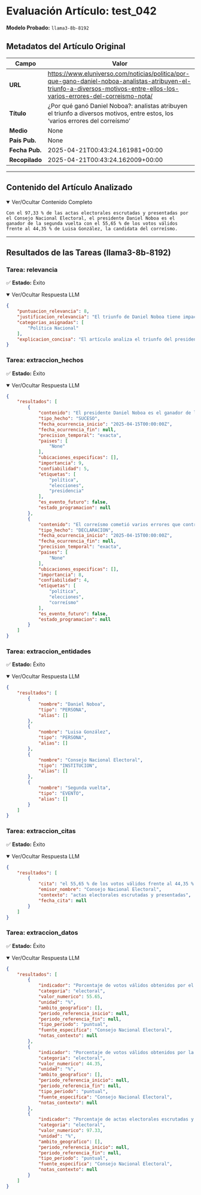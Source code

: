 # Evaluación Artículo: test_042
**Modelo Probado:** `llama3-8b-8192`

## Metadatos del Artículo Original

| Campo          | Valor                                      |
|----------------|--------------------------------------------|
| **URL**        | https://www.eluniverso.com/noticias/politica/por-que-gano-daniel-noboa-analistas-atribuyen-el-triunfo-a-diversos-motivos-entre-ellos-los-varios-errores-del-correismo-nota/           |
| **Título**     | ¿Por qué ganó Daniel Noboa?: analistas atribuyen el triunfo a diversos motivos, entre estos, los ‘varios errores del correísmo’       |
| **Medio**      | None         |
| **País Pub.**  | None |
| **Fecha Pub.** | 2025-04-21T00:43:24.161981+00:00 |
| **Recopilado** | 2025-04-21T00:43:24.162009+00:00 |

---

## Contenido del Artículo Analizado

<details open>
<summary>Ver/Ocultar Contenido Completo</summary>

```text
Con el 97,33 % de las actas electorales escrutadas y presentadas por el Consejo Nacional Electoral, el presidente Daniel Noboa es el ganador de la segunda vuelta con el 55,65 % de los votos válidos frente al 44,35 % de Luisa González, la candidata del correísmo.
```
</details>

---

## Resultados de las Tareas (llama3-8b-8192)

### Tarea: relevancia

✅ **Estado:** Éxito


<details open>
<summary>Ver/Ocultar Respuesta LLM</summary>

```json
{
    "puntuacion_relevancia": 8,
    "justificacion_relevancia": "El triunfo de Daniel Noboa tiene impacto político en el país y en la región",
    "categorias_asignadas": [
        "Política Nacional"
    ],
    "explicacion_concisa": "El artículo analiza el triunfo del presidente Daniel Noboa en la segunda vuelta electoral, atribuyendo su victoria a errores cometidos por el correísmo. El resultado tiene implicaciones políticas importantes en el país y en la región."
}
```
</details>


### Tarea: extraccion_hechos

✅ **Estado:** Éxito


<details open>
<summary>Ver/Ocultar Respuesta LLM</summary>

```json
{
    "resultados": [
        {
            "contenido": "El presidente Daniel Noboa es el ganador de la segunda vuelta con el 55,65 % de los votos válidos.",
            "tipo_hecho": "SUCESO",
            "fecha_ocurrencia_inicio": "2025-04-15T00:00:00Z",
            "fecha_ocurrencia_fin": null,
            "precision_temporal": "exacta",
            "paises": [
                "None"
            ],
            "ubicaciones_especificas": [],
            "importancia": 9,
            "confiabilidad": 5,
            "etiquetas": [
                "política",
                "elecciones",
                "presidencia"
            ],
            "es_evento_futuro": false,
            "estado_programacion": null
        },
        {
            "contenido": "El correísmo cometió varios errores que contribuyeron al triunfo de Daniel Noboa.",
            "tipo_hecho": "DECLARACION",
            "fecha_ocurrencia_inicio": "2025-04-15T00:00:00Z",
            "fecha_ocurrencia_fin": null,
            "precision_temporal": "exacta",
            "paises": [
                "None"
            ],
            "ubicaciones_especificas": [],
            "importancia": 8,
            "confiabilidad": 4,
            "etiquetas": [
                "política",
                "elecciones",
                "correísmo"
            ],
            "es_evento_futuro": false,
            "estado_programacion": null
        }
    ]
}
```
</details>


### Tarea: extraccion_entidades

✅ **Estado:** Éxito


<details open>
<summary>Ver/Ocultar Respuesta LLM</summary>

```json
{
    "resultados": [
        {
            "nombre": "Daniel Noboa",
            "tipo": "PERSONA",
            "alias": []
        },
        {
            "nombre": "Luisa González",
            "tipo": "PERSONA",
            "alias": []
        },
        {
            "nombre": "Consejo Nacional Electoral",
            "tipo": "INSTITUCION",
            "alias": []
        },
        {
            "nombre": "Segunda vuelta",
            "tipo": "EVENTO",
            "alias": []
        }
    ]
}
```
</details>


### Tarea: extraccion_citas

✅ **Estado:** Éxito


<details open>
<summary>Ver/Ocultar Respuesta LLM</summary>

```json
{
    "resultados": [
        {
            "cita": "el 55,65 % de los votos válidos frente al 44,35 % de Luisa González",
            "emisor_nombre": "Consejo Nacional Electoral",
            "contexto": "actas electorales escrutadas y presentadas",
            "fecha_cita": null
        }
    ]
}
```
</details>


### Tarea: extraccion_datos

✅ **Estado:** Éxito


<details open>
<summary>Ver/Ocultar Respuesta LLM</summary>

```json
{
    "resultados": [
        {
            "indicador": "Porcentaje de votos válidos obtenidos por el presidente Daniel Noboa",
            "categoria": "electoral",
            "valor_numerico": 55.65,
            "unidad": "%",
            "ambito_geografico": [],
            "periodo_referencia_inicio": null,
            "periodo_referencia_fin": null,
            "tipo_periodo": "puntual",
            "fuente_especifica": "Consejo Nacional Electoral",
            "notas_contexto": null
        },
        {
            "indicador": "Porcentaje de votos válidos obtenidos por la candidata Luisa González",
            "categoria": "electoral",
            "valor_numerico": 44.35,
            "unidad": "%",
            "ambito_geografico": [],
            "periodo_referencia_inicio": null,
            "periodo_referencia_fin": null,
            "tipo_periodo": "puntual",
            "fuente_especifica": "Consejo Nacional Electoral",
            "notas_contexto": null
        },
        {
            "indicador": "Porcentaje de actas electorales escrutadas y presentadas",
            "categoria": "electoral",
            "valor_numerico": 97.33,
            "unidad": "%",
            "ambito_geografico": [],
            "periodo_referencia_inicio": null,
            "periodo_referencia_fin": null,
            "tipo_periodo": "puntual",
            "fuente_especifica": "Consejo Nacional Electoral",
            "notas_contexto": null
        }
    ]
}
```
</details>
